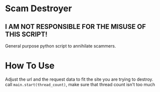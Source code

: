 # Scam Destroyer

## I AM NOT RESPONSIBLE FOR THE MISUSE OF THIS SCRIPT!

General purpose python script to annihilate scammers.

# How To Use

Adjust the url and the request data to fit the site you are trying to destroy.
call ```main.start(thread_count)```, make sure that thread count isn't too much
